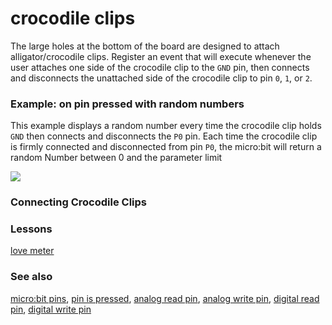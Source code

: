 # crocodile clips

The large holes at the bottom of the board are designed to attach alligator/crocodile clips.
Register an event that will execute whenever the user attaches one side of the crocodile clip to the `GND` pin, then connects and disconnects the unattached side of the crocodile clip to pin `0`, `1`, or `2`.

### Example: on pin pressed with random numbers

This example displays a random number every time the crocodile clip holds  `GND` then connects and disconnects the `P0` pin. Each time the crocodile clip is firmly connected and disconnected from pin `P0`, the micro:bit will return a random Number between 0 and the parameter limit

![](/static/mb/crocodile-clips-0.png)

### Connecting Crocodile Clips



### Lessons

[love meter](/lessons/love-meter)

### See also

[micro:bit pins](/device/pins), [pin is pressed](/reference/input/pin-is-pressed), [analog read pin](/reference/pins/analog-read-pin), [analog write pin](/reference/pins/analog-write-pin), [digital read pin](/reference/pins/digital-read-pin), [digital write pin](/reference/pins/digital-write-pin)

